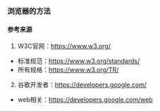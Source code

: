 ### 浏览器的方法



#### 参考来源
1. W3C官网：https://www.w3.org/  
  - 标准规范：https://www.w3.org/standards/  
  - 所有规格：https://www.w3.org/TR/
2. 谷歌开发者：https://developers.google.com/  
  - web相关：https://developers.google.com/web